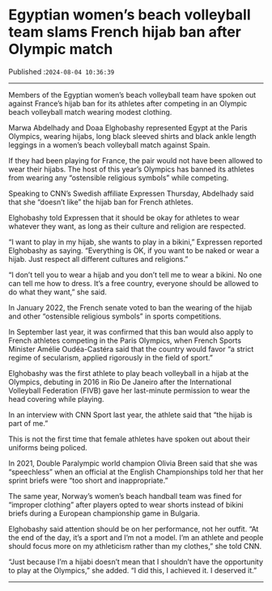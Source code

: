 # Egyptian women’s beach volleyball team slams French hijab ban after Olympic match

Published :`2024-08-04 10:36:39`

---

Members of the Egyptian women’s beach volleyball team have spoken out against France’s hijab ban for its athletes after competing in an Olympic beach volleyball match wearing modest clothing.

Marwa Abdelhady and Doaa Elghobashy represented Egypt at the Paris Olympics, wearing hijabs, long black sleeved shirts and black ankle length leggings in a women’s beach volleyball match against Spain.

If they had been playing for France, the pair would not have been allowed to wear their hijabs. The host of this year’s Olympics has banned its athletes from wearing any “ostensible religious symbols” while competing.

Speaking to CNN’s Swedish affiliate Expressen Thursday, Abdelhady said that she “doesn’t like” the hijab ban for French athletes.

Elghobashy told Expressen that it should be okay for athletes to wear whatever they want, as long as their culture and religion are respected.

“I want to play in my hijab, she wants to play in a bikini,” Expressen reported Elghobashy as saying. “Everything is OK, if you want to be naked or wear a hijab. Just respect all different cultures and religions.”

“I don’t tell you to wear a hijab and you don’t tell me to wear a bikini. No one can tell me how to dress. It’s a free country, everyone should be allowed to do what they want,” she said.

In January 2022, the French senate voted to ban the wearing of the hijab and other “ostensible religious symbols” in sports competitions.

In September last year, it was confirmed that this ban would also apply to French athletes competing in the Paris Olympics, when French Sports Minister Amélie Oudéa-Castéra said that the country would favor “a strict regime of secularism, applied rigorously in the field of sport.”

Elghobashy was the first athlete to play beach volleyball in a hijab at the Olympics, debuting in 2016 in Rio De Janeiro after the International Volleyball Federation (FIVB) gave her last-minute permission to wear the head covering while playing.

In an interview with CNN Sport last year, the athlete said that “the hijab is part of me.”

This is not the first time that female athletes have spoken out about their uniforms being policed.

In 2021, Double Paralympic world champion Olivia Breen said that she was “speechless” when an official at the English Championships told her that her sprint briefs were “too short and inappropriate.”

The same year, Norway’s women’s beach handball team was fined for “improper clothing” after players opted to wear shorts instead of bikini briefs during a European championship game in Bulgaria.

Elghobashy said attention should be on her performance, not her outfit. “At the end of the day, it’s a sport and I’m not a model. I’m an athlete and people should focus more on my athleticism rather than my clothes,” she told CNN.

“Just because I’m a hijabi doesn’t mean that I shouldn’t have the opportunity to play at the Olympics,” she added. “I did this, I achieved it. I deserved it.”

---

